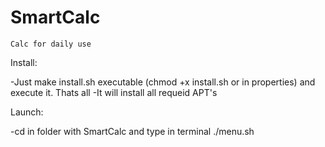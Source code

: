# SmartCalc

	Calc for daily use					     

Install:
                            
-Just make install.sh executable (chmod +x install.sh or in properties) and execute it. Thats all
-It will install all requeid APT's

Launch:

-cd in folder with SmartCalc and type in terminal ./menu.sh
                                   

